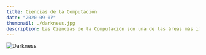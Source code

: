 ```yaml
---
title: Ciencias de la Computación
date: "2020-09-07"
thumbnail: ./darkness.jpg
description: Las Ciencias de la Computación son una de las áreas más importantes de la actualidad. La mayor parte de tus electrónicos favoritos existen gracias a ellas. Aún así es problable que no las conozcas ¿Por qué?
---
```


<div class="kg-card kg-image-card kg-width-full">

![Darkness](../assets/fondo-negro01.jpg)

</div>

